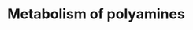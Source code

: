 ---
annotations:
- type: Pathway Ontology
  value: classic metabolic pathway
- type: Pathway Ontology
  value: polyamine metabolic pathway
authors:
- ReactomeTeam
- Ryanmiller
description: 'Polyamines is a family of molecules (i.e. putrescine, spermine, spermidine)
  derived from ornithine according to a decarboxylation/condensative process. More
  recently, it has been demonstrated that arginine can be metabolised according to
  the same pathway leading to agmatine formation. Polyamines are essential for the
  growth, the maintenance and the function of normal cells. The complexity of their
  metabolism and the fact that polyamines homeostasis is tightly regulated support
  the idea that polyamines are essential to cell survival. Multiple abnormalities
  in the control of polyamines metabolism might be implicated in several pathological
  processes (Moinard et al., 2005).  Legend for the following figure:  View original
  pathway at [http://www.reactome.org/PathwayBrowser/#DIAGRAM=351202 Reactome].'
last-edited: 2021-01-25
organisms:
- Homo sapiens
redirect_from:
- /index.php/Pathway:WP3555
- /instance/WP3555
schema-jsonld:
- '@context': https://schema.org/
  '@id': https://wikipathways.github.io/pathways/WP3555.html
  '@type': Dataset
  creator:
    '@type': Organization
    name: WikiPathways
  description: 'Polyamines is a family of molecules (i.e. putrescine, spermine, spermidine)
    derived from ornithine according to a decarboxylation/condensative process. More
    recently, it has been demonstrated that arginine can be metabolised according
    to the same pathway leading to agmatine formation. Polyamines are essential for
    the growth, the maintenance and the function of normal cells. The complexity of
    their metabolism and the fact that polyamines homeostasis is tightly regulated
    support the idea that polyamines are essential to cell survival. Multiple abnormalities
    in the control of polyamines metabolism might be implicated in several pathological
    processes (Moinard et al., 2005).  Legend for the following figure:  View original
    pathway at [http://www.reactome.org/PathwayBrowser/#DIAGRAM=351202 Reactome].'
  keywords:
  - PXLP-K69-ODC1
  - NASPN
  - ODC:OAZ complex
  - dc-AdoMet
  - ODC:NQO1 complex
  - AdoMet
  - 'PSMC6 '
  - 'PSMD8 '
  - 3APAL
  - 'PSMB8 '
  - SRM
  - 'PSME1 '
  - 'PSMB11 '
  - 'PSMA5 '
  - 'PSMD2 '
  - PAOX:FAD
  - AMD1(1-67)
  - 'PSMB6 '
  - 'PSMF1 '
  - SAT1
  - 'PSMD14 '
  - 'PSMA4 '
  - Urea
  - CoA-SH
  - 'NQO1 '
  - 'PSMB1 '
  - 'FAD '
  - 'PSMD10 '
  - Putrescine
  - 'PSMD12 '
  - SMOX-3
  - 'PSMA3 '
  - AZIN1
  - 'PSMB5 '
  - ADC
  - 'PSMB3 '
  - 'PSMA2 '
  - AGMAT(1-?)
  - MTAD
  - 'AZIN1 '
  - 'PSMA7 '
  - 'PSME4 '
  - 'PSMC1 '
  - 'OAZ1 '
  - 'PSMD13 '
  - 'OAZ2 '
  - 'PSMD7 '
  - 'PSMB9 '
  - 'PSMB10 '
  - 'SHFM1 '
  - 'PSMD6 '
  - Ac-CoA
  - 3AAPNAL
  - complex
  - 'PSMA6 '
  - 'PSMC4 '
  - 'PSMB2 '
  - NQO1
  - 'PSMC3 '
  - AZIN1 bound OAZ:ODC
  - NASPM
  - 'PAOX '
  - 'PSMD9 '
  - 'PSMA1 '
  - 'PSMD1 '
  - OAZ
  - 'PSMD3 '
  - SPN
  - 'PSMA8 '
  - CO2
  - 'PSME2 '
  - 'PSME3 '
  - H2O2
  - O2
  - AGM
  - 'PSMB4 '
  - PTCN
  - 'PSMD4 '
  - SMS
  - 26S proteasome
  - 'PSMB7 '
  - 'PSMD5 '
  - SPM
  - L-Arg
  - L-Orn
  - 'PSMD11 '
  - 'PXLP-K69-ODC1 '
  - 'PSMC2 '
  - 'OAZ3 '
  - H2O
  - 'PSMC5 '
  license: CC0
  name: Metabolism of polyamines
seo: CreativeWork
title: Metabolism of polyamines
wpid: WP3555
---
